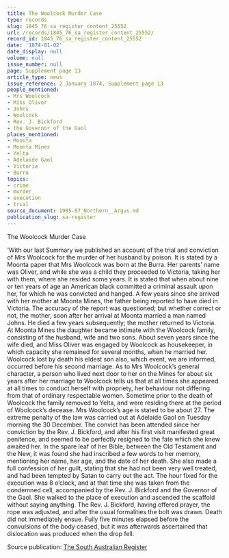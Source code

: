 ```yaml
---
title: The Woolcock Murder Case
type: records
slug: 1845_76_sa_register_content_25552
url: /records/1845_76_sa_register_content_25552/
record_id: 1845_76_sa_register_content_25552
date: '1874-01-02'
date_display: null
volume: null
issue_number: null
page: Supplement page 13
article_type: news
issue_reference: 2 January 1874, Supplement page 13
people_mentioned:
- Mrs Woolcock
- Miss Oliver
- Johns
- Woolcock
- Rev. J. Bickford
- the Governor of the Gaol
places_mentioned:
- Moonta
- Moonta Mines
- Yelta
- Adelaide Gaol
- Victoria
- Burra
topics:
- crime
- murder
- execution
- trial
source_document: 1985-87_Northern__Argus.md
publication_slug: sa-register
---
```


The Woolcock Murder Case

‘With our last Summary we published an account of the trial and conviction of Mrs Woolcock for the murder of her husband by poison.  It is stated by a Moonta paper that Mrs Woolcock was born at the Burra.  Her parents’ name was Oliver, and while she was a child they proceeded to Victoria, taking her with them, where she resided some years.  It is stated that when about nine or ten years of age an American black committed a criminal assault upon her, for which he was convicted and hanged.  A few years since she arrived with her mother at Moonta Mines, the father being reported to have died in Victoria.    The accuracy of the report was questioned; but whether correct or not, the mother, soon after her arrival at Moonta married a man named Johns.  He died a few years subsequently; the mother returned to Victoria.  At Moonta Mines the daughter became intimate with the Woolcock family, consisting of the husband, wife and two sons.  About seven years since the wife died, and Miss Oliver was engaged by Woolcock as housekeeper, in which capacity she remained for several months, when he married her.  Woolcock lost by death his eldest son also, which event, we are informed, occurred before his second marriage.  As to Mrs Woolcock’s general character, a person who lived next door to her on the Mines for about six years after her marriage to Woolcock tells us that at all times she appeared at all times to conduct herself with propriety, her behaviour not differing from that of ordinary respectable women.  Sometime prior to the death of Woolcock the family removed to Yelta, and were residing there at the period of Woolcock’s decease.  Mrs Woolcock’s age is stated to be about 27.   The extreme penalty of the law was carried out at Adelaide Gaol on Tuesday morning the 30 December.  The convict has been attended since her conviction by the Rev. J. Bickford, and after his first visit manifested great penitence, and seemed to be perfectly resigned to the fate which she knew awaited her.  In the spare leaf of her Bible, between the Old Testament and the New, it was found she had inscribed a few words to her memory, mentioning her name, her age, and the date of her death.  She also made a full confession of her guilt, stating that she had not been very well treated, and had been tempted by Satan to carry out the act.  The hour fixed for the execution was 8 o’clock, and at that time she was taken from the condemned cell, accompanied by the Rev. J. Bickford and the Governor of the Gaol.  She walked to the place of execution and ascended the scaffold without saying anything.  The Rev. J. Bickford, having offered prayer, the rope was adjusted, and after the usual formalities the bolt was drawn.  Death did not immediately ensue.  Fully five minutes elapsed before the convulsions of the body ceased, but it was afterwards ascertained that dislocation was produced when the drop fell.

Source publication: [The South Australian Register](/publications/sa-register/)
